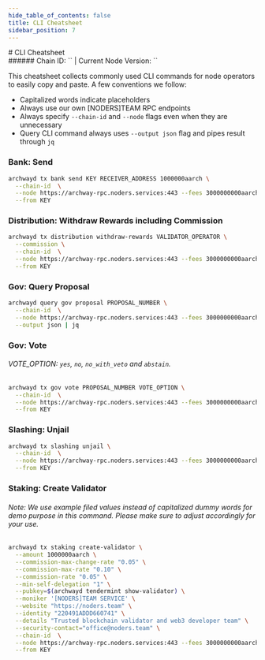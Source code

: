 ```yaml
---
hide_table_of_contents: false
title: CLI Cheatsheet
sidebar_position: 7
---
```


<div class="h1-with-icon icon-archway">
# CLI Cheatsheet
</div>
###### Chain ID: `` | Current Node Version: ``

This cheatsheet collects commonly used CLI commands for node operators to easily copy and paste. A few conventions we follow:

- Capitalized words indicate placeholders
- Always use our own [NODERS]TEAM RPC endpoints
- Always specify `--chain-id` and `--node` flags even when they are unnecessary
- Query CLI command always uses `--output json` flag and pipes result through `jq`

### Bank: Send
```bash
archwayd tx bank send KEY RECEIVER_ADDRESS 1000000aarch \
  --chain-id  \
  --node https://archway-rpc.noders.services:443 --fees 3000000000aarch \
  --from KEY
```

### Distribution: Withdraw Rewards including Commission
```bash
archwayd tx distribution withdraw-rewards VALIDATOR_OPERATOR \
  --commission \
  --chain-id  \
  --node https://archway-rpc.noders.services:443 --fees 3000000000aarch \
  --from KEY
```

### Gov: Query Proposal
```bash
archwayd query gov proposal PROPOSAL_NUMBER \
  --chain-id  \
  --node https://archway-rpc.noders.services:443 --fees 3000000000aarch \
  --output json | jq
```

### Gov: Vote
###### VOTE_OPTION: `yes`, `no`, `no_with_veto` and `abstain`.
```bash
archwayd tx gov vote PROPOSAL_NUMBER VOTE_OPTION \
  --chain-id  \
  --node https://archway-rpc.noders.services:443 --fees 3000000000aarch \
  --from KEY
```

### Slashing: Unjail
```bash
archwayd tx slashing unjail \
  --chain-id  \
  --node https://archway-rpc.noders.services:443 --fees 3000000000aarch \
  --from KEY
```

### Staking: Create Validator
###### Note: We use example filed values instead of capitalized dummy words for demo purpose in this command. Please make sure to adjust accordingly for your use.
```bash
archwayd tx staking create-validator \
  --amount 1000000aarch \
  --commission-max-change-rate "0.05" \
  --commission-max-rate "0.10" \
  --commission-rate "0.05" \
  --min-self-delegation "1" \
  --pubkey=$(archwayd tendermint show-validator) \
  --moniker '[NODERS]TEAM SERVICE' \
  --website "https://noders.team" \
  --identity "220491ADDD660741" \
  --details "Trusted blockchain validator and web3 developer team" \
  --security-contact="office@noders.team" \
  --chain-id  \
  --node https://archway-rpc.noders.services:443 --fees 3000000000aarch \
  --from KEY
```

